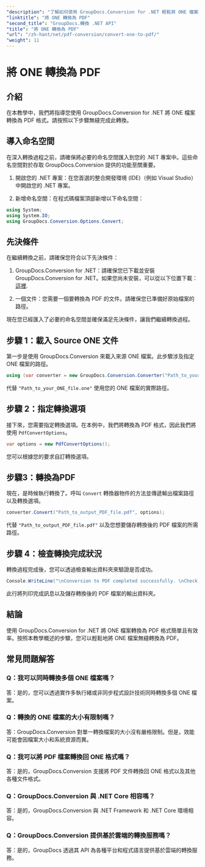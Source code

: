 ```yaml
---
"description": "了解如何使用 GroupDocs.Conversion for .NET 輕鬆將 ONE 檔案轉換為 PDF 格式。請按照我們的逐步指南操作。"
"linktitle": "將 ONE 轉換為 PDF"
"second_title": "GroupDocs.轉換 .NET API"
"title": "將 ONE 轉換為 PDF"
"url": "/zh-hant/net/pdf-conversion/convert-one-to-pdf/"
"weight": 11
---
```


# 將 ONE 轉換為 PDF

## 介紹

在本教學中，我們將指導您使用 GroupDocs.Conversion for .NET 將 ONE 檔案轉換為 PDF 格式。請按照以下步驟無縫完成此轉換。

## 導入命名空間

在深入轉換過程之前，請確保將必要的命名空間匯入到您的 .NET 專案中。這些命名空間對於存取 GroupDocs.Conversion 提供的功能至關重要。

1. 開啟您的 .NET 專案：在您首選的整合開發環境 (IDE)（例如 Visual Studio）中開啟您的 .NET 專案。

2. 新增命名空間：在程式碼檔案頂部新增以下命名空間：

```csharp
using System;
using System.IO;
using GroupDocs.Conversion.Options.Convert;
```

## 先決條件

在繼續轉換之前，請確保您符合以下先決條件：

1. GroupDocs.Conversion for .NET：請確保您已下載並安裝 GroupDocs.Conversion for .NET。如果您尚未安裝，可以從以下位置下載： [這裡](https://releases。groupdocs.com/conversion/net/).

2. 一個文件：您需要一個要轉換為 PDF 的文件。請確保您已準備好原始檔案的路徑。

現在您已經匯入了必要的命名空間並確保滿足先決條件，讓我們繼續轉換過程。

## 步驟 1：載入 Source ONE 文件

第一步是使用 GroupDocs.Conversion 來載入來源 ONE 檔案。此步驟涉及指定 ONE 檔案的路徑。

```csharp
using (var converter = new GroupDocs.Conversion.Converter("Path_to_your_ONE_file.one"))
```

代替 `"Path_to_your_ONE_file.one"` 使用您的 ONE 檔案的實際路徑。

## 步驟 2：指定轉換選項

接下來，您需要指定轉換選項。在本例中，我們將轉換為 PDF 格式，因此我們將使用 `PdfConvertOptions`。

```csharp
var options = new PdfConvertOptions();
```

您可以根據您的要求自訂轉換選項。

## 步驟3：轉換為PDF

現在，是時候執行轉換了。呼叫 `Convert` 轉換器物件的方法並傳遞輸出檔案路徑以及轉換選項。

```csharp
converter.Convert("Path_to_output_PDF_file.pdf", options);
```

代替 `"Path_to_output_PDF_file.pdf"` 以及您想要儲存轉換後的 PDF 檔案的所需路徑。

## 步驟 4：檢查轉換完成狀況

轉換過程完成後，您可以透過檢查輸出資料夾來驗證是否成功。

```csharp
Console.WriteLine("\nConversion to PDF completed successfully. \nCheck output in {0}", outputFolder);
```

此行將列印完成訊息以及儲存轉換後的 PDF 檔案的輸出資料夾。

## 結論

使用 GroupDocs.Conversion for .NET 將 ONE 檔案轉換為 PDF 格式簡單且有效率。按照本教學概述的步驟，您可以輕鬆地將 ONE 檔案無縫轉換為 PDF。

## 常見問題解答

### Q：我可以同時轉換多個 ONE 檔案嗎？

答：是的，您可以透過實作多執行緒或非同步程式設計技術同時轉換多個 ONE 檔案。

### Q：轉換的 ONE 檔案的大小有限制嗎？

答：GroupDocs.Conversion 對單一轉換檔案的大小沒有嚴格限制。但是，效能可能會因檔案大小和系統資源而異。

### Q：我可以將 PDF 檔案轉換回 ONE 格式嗎？

答：是的，GroupDocs.Conversion 支援將 PDF 文件轉換回 ONE 格式以及其他各種文件格式。

### Q：GroupDocs.Conversion 與 .NET Core 相容嗎？

答：是的，GroupDocs.Conversion 與 .NET Framework 和 .NET Core 環境相容。

### Q：GroupDocs.Conversion 提供基於雲端的轉換服務嗎？

答：是的，GroupDocs 透過其 API 為各種平台和程式語言提供基於雲端的轉換服務。